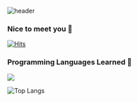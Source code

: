 ![header](https://capsule-render.vercel.app/api?type=wave&color=auto&height=300&section=header&text=Welcome%20to%20my%20GitHub&fontSize=70)

### Nice to meet you 👋

[![Hits](https://hits.seeyoufarm.com/api/count/incr/badge.svg?url=https%3A%2F%2Fgithub.com%2F1eewookon%2Fhit-counter)](https://hits.seeyoufarm.com)      
### Programming Languages Learned 🌱   
<img src="https://img.shields.io/badge/JAVA-007396?style=for-the-badge&logo=java&logoColor=black">      

![Top Langs](https://github-readme-stats.vercel.app/api/top-langs/?username=1eewookon&layout=compact)

<!--
**1eewookon/1eewookon** is a ✨ _special_ ✨ repository because its `README.md` (this file) appears on your GitHub profile.

Here are some ideas to get you started:

- 🔭 I’m currently working on ...
- 🌱 I’m currently learning ...
- 👯 I’m looking to collaborate on ...
- 🤔 I’m looking for help with ...
- 💬 Ask me about ...
- 📫 How to reach me: ...
- 😄 Pronouns: ...
- ⚡ Fun fact: ...
-->

